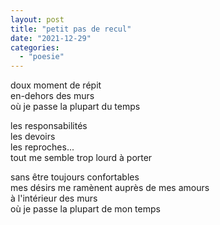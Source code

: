 ```yaml
---
layout: post
title: "petit pas de recul"
date: "2021-12-29"
categories: 
  - "poesie"
---
```


doux moment de répit  
en-dehors des murs  
où je passe la plupart du temps

les responsabilités  
les devoirs  
les reproches...  
tout me semble trop lourd à porter

sans être toujours confortables  
mes désirs me ramènent auprès de mes amours  
à l'intérieur des murs  
où je passe la plupart de mon temps
